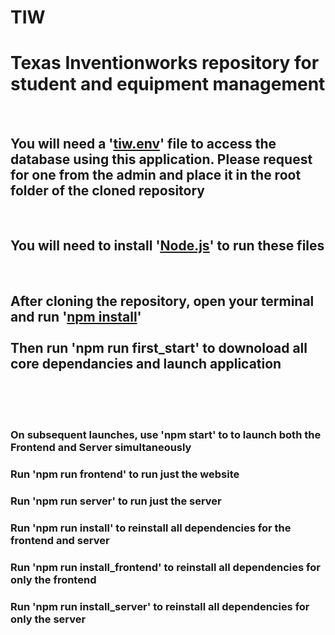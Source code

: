 # TIW
<h1>Texas Inventionworks repository for student and equipment management</h1>
<br>

<h2>You will need a '<ins>tiw.env</ins>' file to access the database using this application. Please request for one from the admin and place it in the root folder of the cloned repository</h2>

<br>

<h2>You will need to install '<a href="https://nodejs.org/en/"><ins>Node.js</ins></a>' to run these files</h2>

<br>

<h2>After cloning the repository, open your terminal and run '<ins>npm install</ins>' <br> <br> Then run 'npm run first_start' to downoload all core dependancies and launch application</h2>
<br>
<br>
<br>
<h3>On subsequent launches, use 'npm start' to to launch both the Frontend and Server simultaneously</h3>

<h3>Run 'npm run frontend' to run just the website</h3>

<h3>Run 'npm run server' to run just the server</h3>

<h3>Run 'npm run install' to reinstall all dependencies for the frontend and server</h3>

<h3>Run 'npm run install_frontend' to reinstall all dependencies for only the frontend</h3>

<h3>Run 'npm run install_server' to reinstall all dependencies for only the server</h3>
